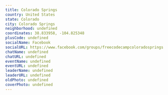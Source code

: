 ```yaml
---
title: Colorado Springs
country: United States
state: Colorado
city: Colorado Springs
neighborhood: undefined
coordinates: 38.833958, -104.825348
plusCode: undefined
socialName: Facebook
socialURL: https://www.facebook.com/groups/freecodecampcoloradosprings
chatName: undefined
chatURL: undefined
eventName: undefined
eventURL: undefined
leaderName: undefined
leaderURL: undefined
oldPhoto: undefined
coverPhoto: undefined
---
```


